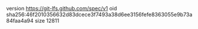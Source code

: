 version https://git-lfs.github.com/spec/v1
oid sha256:46f2010356632d83dcece3f7493a38d6ee3156fefe8363055e9b73a84faa4a94
size 12811
